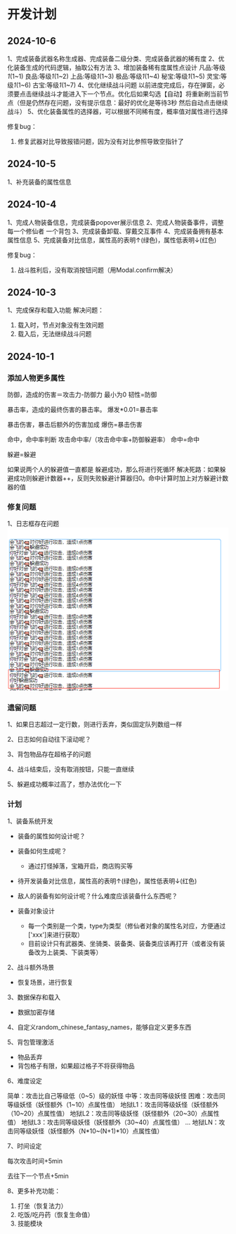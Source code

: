 # 开发计划


## 2024-10-6
1、完成装备武器名称生成器、完成装备二级分类、完成装备武器的稀有度
2、优化装备生成的代码逻辑，抽取公有方法
3、增加装备稀有度属性点设计
凡品:等级*1*(1~1)
良品:等级*1*(1~2)
上品:等级*1*(1~3)
极品:等级*1*(1~4)
秘宝:等级*1*(1~5)
灵宝:等级*1*(1~6)
古宝:等级*1*(1~7)
4、优化继续战斗问题
以前进度完成后，存在弹窗，必须要点击继续战斗才能进入下一个节点。优化后如果勾选【自动】将重新刷当前节点（但是仍然存在问题，没有提示信息：最好的优化是等待3秒 然后自动点击继续战斗）
5、优化装备属性的选择器，可以根据不同稀有度，概率值对属性进行选择

修复bug：
1. 修复武器对比导致报错问题，因为没有对比参照导致空指针了

## 2024-10-5
1、补充装备的属性信息

## 2024-10-4
1、完成人物装备信息，完成装备popover展示信息
2、完成人物装备事件，调整每一个修仙者 一个背包
3、完成装备卸载、穿戴交互事件
4、完成装备拥有基本属性信息
5、完成装备对比信息，属性高的表明↑(绿色)，属性低表明↓(红色)

修复bug：
1. 战斗胜利后，没有取消按钮问题（用Modal.confirm解决）

## 2024-10-3

1、完成保存和载入功能
解决问题：
1. 载入时，节点对象没有生效问题
2. 载入后，无法继续战斗问题


## 2024-10-1

### 添加人物更多属性

防御，造成的伤害＝攻击力-防御力  最小为0
韧性=防御

暴击率，造成的最终伤害的暴击率。
爆发*0.01=暴击率

暴击伤害，暴击后额外的伤害加成
爆伤=暴击伤害

命中，命中率判断 攻击命中率/（攻击命中率+防御躲避率）
命中=命中

躲避=躲避

如果说两个人的躲避值一直都是 躲避成功，那么将进行死循环
解决死路：如果躲避成功则躲避计数器++，反则失败躲避计算器归0。命中计算时加上对方躲避计数器的值

### 修复问题

1、日志框存在问题
![img.png](./img/img.png)


### 遗留问题

1、如果日志超过一定行数，则进行丢弃，类似固定队列数组一样

2、日志如何自动往下滚动呢？

3、背包物品存在超格子的问题

4、战斗结束后，没有取消按钮，只能一直继续

5、躲避成功概率过高了，想办法优化一下

### 计划

1、装备系统开发

* 装备的属性如何设计呢？

* 装备如何生成呢？
  * 通过打怪掉落，宝箱开启，商店购买等
* 待开发装备对比信息，属性高的表明↑(绿色)，属性低表明↓(红色)

* 敌人的装备有如何设计呢？什么难度应该装备什么东西呢？
* 装备对象设计
  * 每一个类别是一个类，type为类型（修仙者对象的属性名对应，方便通过['xxx']来进行获取）
  * 目前设计只有武器类、坐骑类、装备类、装备类应该再打开（或者没有装备改为上装类、下装类等）

2、战斗额外场景

* 恢复场景，进行恢复

3、数据保存和载入

* 数据加密存储


4、自定义random_chinese_fantasy_names，能够自定义更多东西

5、背包管理激活

* 物品丢弃
* 背包格子有限，如果超过格子不将获得物品


6、难度设定

简单：攻击比自己等级低（0~5）级的妖怪
中等：攻击同等级妖怪
困难：攻击同等级妖怪（妖怪额外（1~10）点属性值）
地狱L1：攻击同等级妖怪（妖怪额外（10~20）点属性值）
地狱L2：攻击同等级妖怪（妖怪额外（20~30）点属性值）
地狱L3：攻击同等级妖怪（妖怪额外（30~40）点属性值）
...
地狱LN：攻击同等级妖怪（妖怪额外（N*10~(N+1)*10）点属性值）

7、时间设定

每次攻击时间+5min

去往下一个节点+5min

8、更多补充功能：
1. 打坐（恢复法力）
2. 吃饭/吃丹药（恢复生命值）
3. 技能模块